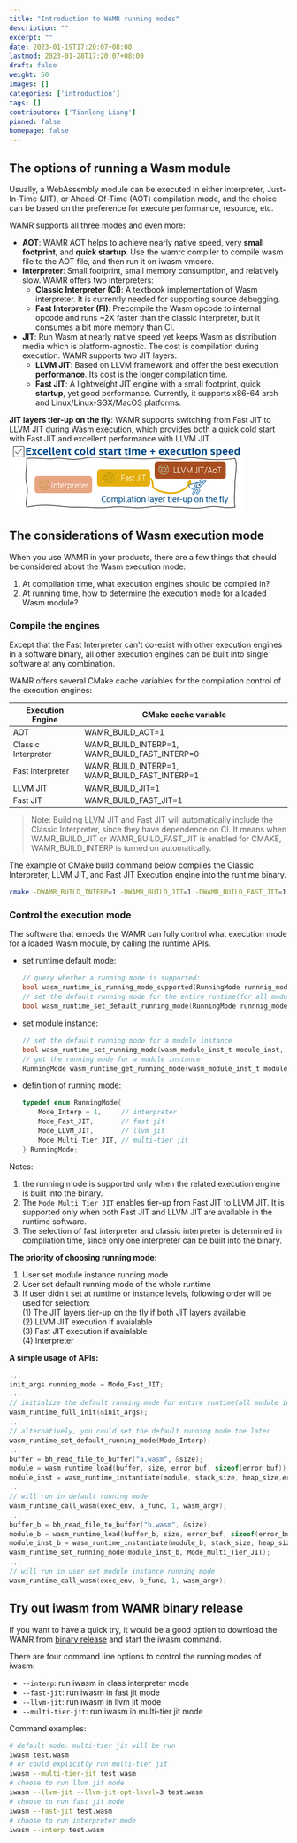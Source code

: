 ```yaml
---
title: "Introduction to WAMR running modes"
description: ""
excerpt: ""
date: 2023-01-19T17:20:07+08:00
lastmod: 2023-01-28T17:20:07+08:00
draft: false
weight: 50
images: []
categories: ['introduction']
tags: []
contributors: ['Tianlong Liang']
pinned: false
homepage: false
---
```



## The options of running a Wasm module
Usually, a WebAssembly module can be executed in either interpreter, Just-In-Time (JIT), or Ahead-Of-Time (AOT) compilation mode, and the choice can be based on the preference for execute performance, resource, etc.   

WAMR supports all three modes and even more:
- **AOT**:  WAMR AOT helps to achieve nearly native speed, very **small footprint**, and **quick startup**. Use the wamrc compiler to compile wasm file to the AOT file, and then run it on iwasm vmcore.
- **Interpreter**: Small footprint, small memory consumption, and relatively slow. WAMR offers two interpreters:
  - **Classic Interpreter (CI)**: A textbook implementation of Wasm interpreter. It is currently needed for supporting source debugging.
  - **Fast Interpreter (FI)**: Precompile the Wasm opcode to internal opcode and runs ~2X faster than the classic interpreter, but it consumes a bit more memory than CI.
- **JIT**: Run Wasm at nearly native speed yet keeps Wasm as distribution media which is platform-agnostic. The cost is compilation during execution. WAMR supports two JIT layers:
  - **LLVM JIT**: Based on LLVM framework and offer the best execution **performance**. Its cost is the longer compilation time.
  - **Fast JIT**: A lightweight JIT engine with a small footprint, quick **startup**, yet good performance. Currently, it supports x86-64 arch and Linux/Linux-SGX/MacOS platforms. 

**JIT layers tier-up on the fly**: WAMR supports switching from Fast JIT to LLVM JIT during Wasm execution, which provides both a quick cold start with Fast JIT and excellent performance with LLVM JIT.  
   ![](wamr_jit_tier_up.png)


## The considerations of Wasm execution mode 

When you use WAMR in your products, there are a few things that should be considered about the Wasm execution mode: 
1. At compilation time, what execution engines should be compiled in?
2. At running time, how to determine the execution mode for a loaded Wasm module?

### Compile the engines

Except that the Fast Interpreter can't co-exist with other execution engines in a software binary, all other execution engines can be built into single software at any combination.

WAMR offers several CMake cache variables for the compilation control of the execution engines:

| Execution Engine        | CMake cache variable |
|     -----------     |     -----------      |
|  AOT                | WAMR_BUILD_AOT=1 |
|  Classic Interpreter | WAMR_BUILD_INTERP=1, WAMR_BUILD_FAST_INTERP=0|
|  Fast Interpreter | WAMR_BUILD_INTERP=1, WAMR_BUILD_FAST_INTERP=1  |
|  LLVM JIT         | WAMR_BUILD_JIT=1 |
|  Fast JIT    | WAMR_BUILD_FAST_JIT=1 |

> Note: Building LLVM JIT and Fast JIT will automatically include the Classic Interpreter, since they have dependence on CI. It means when WAMR_BUILD_JIT or WAMR_BUILD_FAST_JIT is enabled for CMAKE, WAMR_BUILD_INTERP is turned on automatically.

The example of CMake build command below compiles the Classic Interpreter, LLVM JIT, and Fast JIT Execution engine into the runtime binary.
  ```sh
  cmake -DWAMR_BUILD_INTERP=1 -DWAMR_BUILD_JIT=1 -DWAMR_BUILD_FAST_JIT=1 -B build
  ```


### Control the execution mode 

The software that embeds the WAMR can fully control what execution mode for a loaded Wasm module, by calling the runtime APIs. 
- set runtime default mode:
    ```C
    // query whether a running mode is supported:
    bool wasm_runtime_is_running_mode_supported(RunningMode runnnig_mode);
    // set the default running mode for the entire runtime(for all module instances):
    bool wasm_runtime_set_default_running_mode(RunningMode runnnig_mode);
    ```
- set module instance:
    ```C
    // set the default running mode for a module instance
    bool wasm_runtime_set_running_mode(wasm_module_inst_t module_inst, RunningMode running_mode);
    // get the running mode for a module instance
    RunningMode wasm_runtime_get_running_mode(wasm_module_inst_t module_inst);
    ```

- definition of running mode:
    ```C
    typedef enum RunningMode{
        Mode_Interp = 1,     // interpreter
        Mode_Fast_JIT,       // fast jit
        Mode_LLVM_JIT,       // llvm jit
        Mode_Multi_Tier_JIT, // multi-tier jit
    } RunningMode;
    ```  
Notes: 
1. the running mode is supported only when the related execution engine is built into the binary. 
2. The `Mode_Multi_Tier_JIT` enables tier-up from Fast JIT to LLVM JIT. It is supported only when both Fast JIT and LLVM JIT are available in the runtime software.
3. The selection of fast interpreter and classic interpreter is determined in compilation time, since only one interpreter can be built into the binary.

**The priority of choosing running mode:**  
1. User set module instance running mode
2. User set default running mode of the whole runtime
3. If user didn't set at runtime or instance levels, following order will be used for selection:  
    (1) The JIT layers tier-up on the fly if both JIT layers available  
    (2) LLVM JIT execution if avaialable  
    (3) Fast JIT execution if avaialable  
    (4) Interpreter  
    
**A simple usage of APIs:**

```C
...
init_args.running_mode = Mode_Fast_JIT;
...
// initialize the default running mode for entire runtime(all module instance)
wasm_runtime_full_init(&init_args);
...
// alternatively, you could set the default running mode the later
wasm_runtime_set_default_running_mode(Mode_Interp);
...
buffer = bh_read_file_to_buffer("a.wasm", &size);
module = wasm_runtime_load(buffer, size, error_buf, sizeof(error_buf));
module_inst = wasm_runtime_instantiate(module, stack_size, heap_size,error_buf, sizeof(error_buf));
...
// will run in default running mode
wasm_runtime_call_wasm(exec_env, a_func, 1, wasm_argv);
...
buffer_b = bh_read_file_to_buffer("b.wasm", &size);
module_b = wasm_runtime_load(buffer_b, size, error_buf, sizeof(error_buf));
module_inst_b = wasm_runtime_instantiate(module_b, stack_size, heap_size,error_buf, sizeof(error_buf));
wasm_runtime_set_running_mode(module_inst_b, Mode_Multi_Tier_JIT);
...
// will run in user set module instance running mode
wasm_runtime_call_wasm(exec_env, b_func, 1, wasm_argv);
```

## Try out iwasm from WAMR binary release

If you want to have a quick try, it would be a good option to download the WAMR from [binary release](https://github.com/bytecodealliance/wasm-micro-runtime/releases) and start the iwasm command.

There are four command line options to control the running modes of iwasm:
- `--interp`: run iwasm in class interpreter mode
- `--fast-jit`: run iwasm in  fast jit mode
- `--llvm-jit`: run iwasm in llvm jit mode
- `--multi-tier-jit`: run iwasm in multi-tier jit mode

Command examples:  
```sh
# default mode: multi-tier jit will be run
iwasm test.wasm
# or could explicitly run multi-tier jit
iwasm --multi-tier-jit test.wasm
# choose to run llvm jit mode
iwasm --llvm-jit --llvm-jit-opt-level=3 test.wasm
# choose to run fast jit mode
iwasm --fast-jit test.wasm
# choose to run interpreter mode
iwasm --interp test.wasm
```
